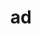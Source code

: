---
title: ad
meaning: to, toward
ch: [two, four, seven, mt, mt8thru9, 7r]
pos: preposition
di: (takes accusative)
six: y
laudio: ../assets/audio/ad-laudio.mp3
haudio: ../assets/audio/ad-haudio.mp3
---